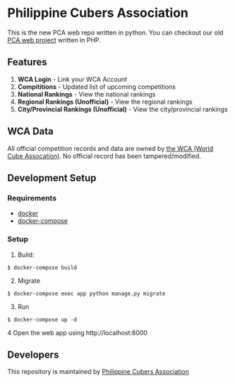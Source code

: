 Philippine Cubers Association
===

This is the new PCA web repo written in python. You can checkout our old [PCA web project](https://github.com/geocine/pinoycubers) written in PHP.

## Features

1. **WCA Login** - Link your WCA Account
2. **Compititions** - Updated list of upcoming competitions
3. **National Rankings** - View the national rankings
4. **Regional Rankings (Unofficial)** - View the regional rankings
5. **City/Provincial Rankings (Unofficial)** - View the city/provincial rankings

## WCA Data

All official competition records and data are owned by [the WCA (World Cube Assocation)](https://www.worldcubeassociation.org).
No official record has been tampered/modified.

## Development Setup

### Requirements

*  [docker](https://www.docker.com/community-edition#/download)
*  [docker-compose](https://docs.docker.com/compose/install/)

### Setup

1. Build:

```
$ docker-compose build
```

2. Migrate

```
$ docker-compose exec app python manage.py migrate
```

3. Run

```
$ docker-compose up -d
```

4 Open the web app using http://localhost:8000

## Developers

This repository is maintained by [Philippine Cubers Association](https://facebook.com/PhilippineCubersAssociation/)
